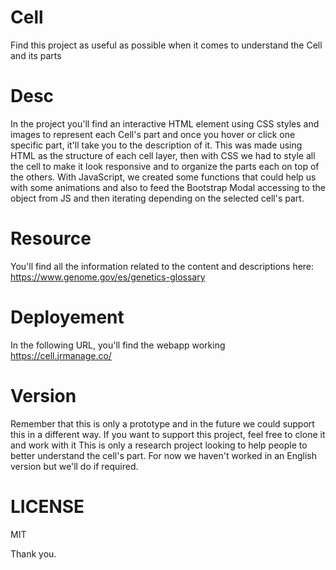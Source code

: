 # Cell
Find this project as useful as possible when it comes to understand the Cell and its parts
# Desc
In the project you'll find an interactive HTML element using CSS styles and images to represent each Cell's part and once you hover or click one specific part, it'll take you to the description of it.
This was made using HTML as the structure of each cell layer, then with CSS we had to style all the cell to make it look responsive and to organize the parts each on top of the others. 
With JavaScript, we created some functions that could help us with some animations and also to feed the Bootstrap Modal accessing to the object from JS and then iterating depending on the selected
cell's part. 
# Resource
You'll find all the information related to the content and descriptions here: https://www.genome.gov/es/genetics-glossary
# Deployement
In the following URL, you'll find the webapp working
https://cell.jrmanage.co/
# Version
Remember that this is only a prototype and in the future we could support this in a different way. If you want to support this project, feel free to clone it and work with it 
This is only a research project looking to help people to better understand the cell's part. For now we haven't worked in an English version but we'll do if required. 
# LICENSE
MIT

Thank you.
